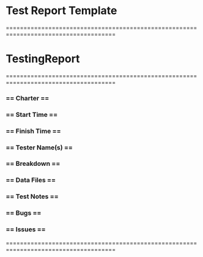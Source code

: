 # Test Report Template

===================================================================================== 

# TestingReport 

===================================================================================== 

### == Charter == 

### == Start Time == 

### == Finish Time == 

### == Tester Name(s) == 

### == Breakdown == 

### == Data Files == 

### == Test Notes == 

### == Bugs == 

### == Issues == 


===================================================================================== 